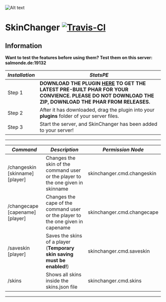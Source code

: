 ![Alt text](https://salmonde.de/MCPE-Plugins/Pictures/SkinChanger/SkinChangerx96.jpg "Made by GatorThePlayer")

# SkinChanger [![Travis-CI](https://travis-ci.org/SalmonDE/SkinChanger.svg?branch=master)](https://travis-ci.org/SalmonDE/SkinChanger)

## Information

**Want to test the features before using them? Test them on this server: salmonde.de:19132**

**_Installation_** | **_StatsPE_**
------------------ | -------------------------------------------------------------------------------------------------------------------
Step 1             | **DOWNLOAD THE PLUGIN [HERE](https://github.com/SalmonDE/SkinChanger/releases/latest/) TO GET THE LATEST PRE-BUILT PHAR FOR YOUR CONVIENCE. PLEASE DO NOT DOWNLOAD THE ZIP, DOWNLOAD THE PHAR FROM RELEASES.**
Step 2             | After it has downloaded, drag the plugin into your **plugins** folder of your server files.
Step 3             | Start the server, and SkinChanger has been added to your server!

--------------------------------------------------------------------------------

**_Command_**                   | **_Description_**                                                                          | **_Permission Node_**
------------------------------- | ------------------------------------------------------------------------------------------ | ------------------------------
/changeskin [skinname] [player] | Changes the skin of the command user or the player to the one given in skinname | skinchanger.cmd.changeskin
/changecape [capename] [player] | Changes the cape of the command user or the player to the one given in capename | skinchanger.cmd.changecape
/saveskin [player]              | Saves the skins of a player (**Temporary skin saving must be enabled!**)        | skinchanger.cmd.saveskin
/skins                          | Shows all skins inside the skins.json file                                      | skinchanger.cmd.skins

--------------------------------------------------------------------------------
